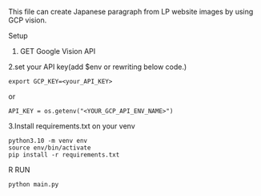 This file can create Japanese paragraph from LP website images by using GCP vision.

Setup
1. GET Google Vision API

2.set your API key(add $env or rewriting below code.)

```
export GCP_KEY=<your_API_KEY>
```

or 

```
API_KEY = os.getenv("<YOUR_GCP_API_ENV_NAME>")
```
3.Install requirements.txt on your venv

```
python3.10 -m venv env
source env/bin/activate
pip install -r requirements.txt
```

R
RUN
```
python main.py
```
